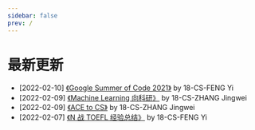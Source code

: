 ```yaml
---
sidebar: false
prev: /
---
```


# 最新更新

- [2022-02-10] [《Google Summer of Code 2021》](/internship/it/[GSoC]-2021-fengyi/) by 18-CS-FENG Yi
- [2022-02-09] [《Machine Learning 向科研》](/research/on-campus/[CS]-18-zhangjingwei.md) by 18-CS-ZHANG Jingwei
- [2022-02-09] [《ACE to CS》](/major-minor/change-major/[ACE2CS]-18-zhangjingwei.md) by 18-CS-ZHANG Jingwei
- [2022-02-07] [《N 战 TOEFL 经验总结》](./language/toefl/[CS]-2021-fengyi.md) by 18-CS-FENG Yi
